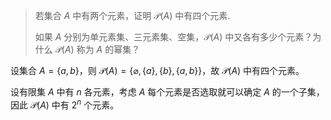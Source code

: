 > 若集合 $A$ 中有两个元素，证明 $\mathcal P(A)$ 中有四个元素. 
>
> 如果 $A$ 分别为单元素集、三元素集、空集，$\mathcal P(A)$ 中又各有多少个元素？为什么 $\mathcal P(A)$ 称为 $A$ 的幂集？

设集合 $A=\{a, b\}$，则 $\mathcal P(A)=\{\varnothing, \{a\}, \{b\}, \{a, b\}\}$，故 $\mathcal P(A)$ 中有四个元素。

设有限集 $A$ 中有 $n$ 各元素，考虑 $A$ 每个元素是否选取就可以确定 $A$ 的一个子集，因此 $\mathcal P(A)$ 中有  $2^n$ 个元素。

